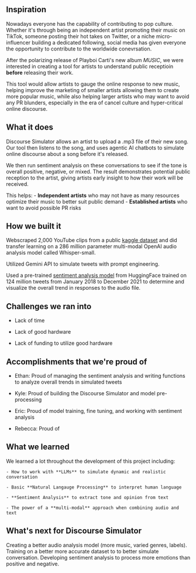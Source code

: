 ## Inspiration

Nowadays everyone has the capability of contributing to pop culture. Whether it's through being an independent artist promoting their music on TikTok, someone posting their hot takes on Twitter, or a niche micro-influencer building a dedicated following, social media has given everyone the opportunity to contribute to the worldwide conevrsation.  

After the polarizing release of Playboi Carti's new album *MUSIC*, we were interested in creating a tool for artists to understand public receptioin **before** releasing their work. 

This tool would allow artists to gauge the online response to new music, helping improve the marketing of smaller artists allowing them to create more popular music, while also helping larger artists who may want to avoid any PR blunders, especially in the era of cancel culture and hyper-critical online discourse.

## What it does

Discourse Simulator allows an artist to upload a .mp3 file of their new song.  Our tool then listens to the song, and uses agentic AI chatbots to simulate online discourse about a song before it's released.

We then run sentiment analysis on these conversations to see if the tone is overall positive, negative, or mixed. The result demonstrates potential public reception to the artist, giving artists early insight to how their work will be received.

This helps:
    - **Independent artists** who may not have as many resources optimize their music to better suit public demand
    - **Established artists** who want to avoid possible PR risks

## How we built it

Webscraped 2,000 YouTube clips from a public [kaggle dataset](https://www.kaggle.com/datasets/googleai/musiccaps?resource=download) and did transfer learning on a 286 million parameter multi-modal OpenAI audio analysis model called Whisper-small. 

Utilized Gemini API to simulate tweets with prompt engineering. 

Used a pre-trained [sentiment analysis model](https://huggingface.co/cardiffnlp/twitter-roberta-base-sentiment-latest) from HuggingFace trained on 124 million tweets from January 2018 to December 2021 to determine and visualize the overall trend in responses to the audio file. 

## Challenges we ran into

- Lack of time

- Lack of good hardware

- Lack of funding to utilize good hardware

## Accomplishments that we're proud of

- Ethan: Proud of managing the sentiment analysis and writing functions to analyze overall trends in simulated tweets

- Kyle: Proud of building the Discourse Simulator and model pre-processing

- Eric: Proud of model training, fine tuning, and working with sentiment analysis

- Rebecca: Proud of

## What we learned

We learned a lot throughout the development of this project including:

    - How to work with **LLMs** to simulate dynamic and realistic conversation

    - Basic **Natural Langauge Processing** to interpret human language

    - **Sentiment Analysis** to extract tone and opinion from text

    - The power of a **multi-modal** approach when combining audio and text 


## What's next for Discourse Simulator

Creating a better audio analysis model (more music, varied genres, labels). Training on a better more accurate dataset to to better simulate conversation. Developing sentiment analysis to process more emotions than positive and negative.